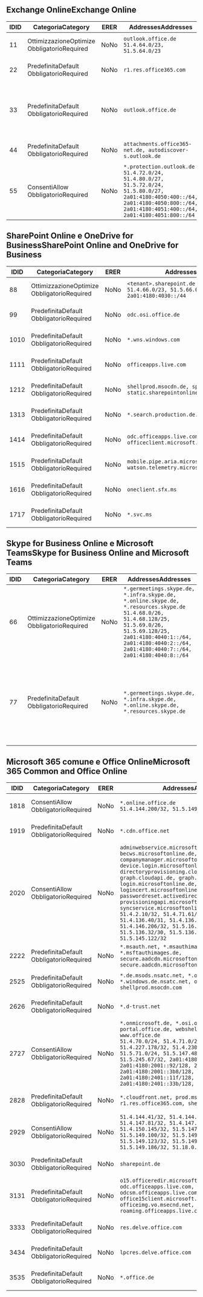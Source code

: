 <!--THIS FILE IS AUTOMATICALLY GENERATED. MANUAL CHANGES WILL BE OVERWRITTEN.-->
<!--Please contact the Office 365 Endpoints team with any questions.-->
<!--Germany endpoints version 2020070800-->
<!--File generated 2020-10-07 14:02:18.8463-->

## <a name="exchange-online"></a><span data-ttu-id="989c9-101">Exchange Online</span><span class="sxs-lookup"><span data-stu-id="989c9-101">Exchange Online</span></span>

<span data-ttu-id="989c9-102">ID</span><span class="sxs-lookup"><span data-stu-id="989c9-102">ID</span></span> | <span data-ttu-id="989c9-103">Categoria</span><span class="sxs-lookup"><span data-stu-id="989c9-103">Category</span></span> | <span data-ttu-id="989c9-104">ER</span><span class="sxs-lookup"><span data-stu-id="989c9-104">ER</span></span> | <span data-ttu-id="989c9-105">Addresses</span><span class="sxs-lookup"><span data-stu-id="989c9-105">Addresses</span></span> | <span data-ttu-id="989c9-106">Porte</span><span class="sxs-lookup"><span data-stu-id="989c9-106">Ports</span></span>
-- | -------------------- | -- | ----------------------------------------------------------------------------------------------------------------------------------------------------------------------------------------- | -------------------------------
<span data-ttu-id="989c9-107">1</span><span class="sxs-lookup"><span data-stu-id="989c9-107">1</span></span> | <span data-ttu-id="989c9-108">Ottimizzazione</span><span class="sxs-lookup"><span data-stu-id="989c9-108">Optimize</span></span><BR><span data-ttu-id="989c9-109">Obbligatorio</span><span class="sxs-lookup"><span data-stu-id="989c9-109">Required</span></span> | <span data-ttu-id="989c9-110">No</span><span class="sxs-lookup"><span data-stu-id="989c9-110">No</span></span> | `outlook.office.de`<BR>`51.4.64.0/23, 51.5.64.0/23` | <span data-ttu-id="989c9-111">**TCP:** 443, 80</span><span class="sxs-lookup"><span data-stu-id="989c9-111">**TCP:** 443, 80</span></span>
<span data-ttu-id="989c9-112">2</span><span class="sxs-lookup"><span data-stu-id="989c9-112">2</span></span> | <span data-ttu-id="989c9-113">Predefinita</span><span class="sxs-lookup"><span data-stu-id="989c9-113">Default</span></span><BR><span data-ttu-id="989c9-114">Obbligatorio</span><span class="sxs-lookup"><span data-stu-id="989c9-114">Required</span></span> | <span data-ttu-id="989c9-115">No</span><span class="sxs-lookup"><span data-stu-id="989c9-115">No</span></span> | `r1.res.office365.com` | <span data-ttu-id="989c9-116">**TCP:** 443, 80</span><span class="sxs-lookup"><span data-stu-id="989c9-116">**TCP:** 443, 80</span></span>
<span data-ttu-id="989c9-117">3</span><span class="sxs-lookup"><span data-stu-id="989c9-117">3</span></span> | <span data-ttu-id="989c9-118">Predefinita</span><span class="sxs-lookup"><span data-stu-id="989c9-118">Default</span></span><BR><span data-ttu-id="989c9-119">Obbligatorio</span><span class="sxs-lookup"><span data-stu-id="989c9-119">Required</span></span> | <span data-ttu-id="989c9-120">No</span><span class="sxs-lookup"><span data-stu-id="989c9-120">No</span></span> | `outlook.office.de` | <span data-ttu-id="989c9-121">**TCP:** 143, 25, 587, 993, 995</span><span class="sxs-lookup"><span data-stu-id="989c9-121">**TCP:** 143, 25, 587, 993, 995</span></span>
<span data-ttu-id="989c9-122">4</span><span class="sxs-lookup"><span data-stu-id="989c9-122">4</span></span> | <span data-ttu-id="989c9-123">Predefinita</span><span class="sxs-lookup"><span data-stu-id="989c9-123">Default</span></span><BR><span data-ttu-id="989c9-124">Obbligatorio</span><span class="sxs-lookup"><span data-stu-id="989c9-124">Required</span></span> | <span data-ttu-id="989c9-125">No</span><span class="sxs-lookup"><span data-stu-id="989c9-125">No</span></span> | `attachments.office365-net.de, autodiscover-s.outlook.de` | <span data-ttu-id="989c9-126">**TCP:** 443, 80</span><span class="sxs-lookup"><span data-stu-id="989c9-126">**TCP:** 443, 80</span></span>
<span data-ttu-id="989c9-127">5</span><span class="sxs-lookup"><span data-stu-id="989c9-127">5</span></span> | <span data-ttu-id="989c9-128">Consenti</span><span class="sxs-lookup"><span data-stu-id="989c9-128">Allow</span></span><BR><span data-ttu-id="989c9-129">Obbligatorio</span><span class="sxs-lookup"><span data-stu-id="989c9-129">Required</span></span> | <span data-ttu-id="989c9-130">No</span><span class="sxs-lookup"><span data-stu-id="989c9-130">No</span></span> | `*.protection.outlook.de`<BR>`51.4.72.0/24, 51.4.80.0/27, 51.5.72.0/24, 51.5.80.0/27, 2a01:4180:4050:400::/64, 2a01:4180:4050:800::/64, 2a01:4180:4051:400::/64, 2a01:4180:4051:800::/64` | <span data-ttu-id="989c9-131">**TCP:** 25, 443</span><span class="sxs-lookup"><span data-stu-id="989c9-131">**TCP:** 25, 443</span></span>

## <a name="sharepoint-online-and-onedrive-for-business"></a><span data-ttu-id="989c9-132">SharePoint Online e OneDrive for Business</span><span class="sxs-lookup"><span data-stu-id="989c9-132">SharePoint Online and OneDrive for Business</span></span>

<span data-ttu-id="989c9-133">ID</span><span class="sxs-lookup"><span data-stu-id="989c9-133">ID</span></span> | <span data-ttu-id="989c9-134">Categoria</span><span class="sxs-lookup"><span data-stu-id="989c9-134">Category</span></span> | <span data-ttu-id="989c9-135">ER</span><span class="sxs-lookup"><span data-stu-id="989c9-135">ER</span></span> | <span data-ttu-id="989c9-136">Addresses</span><span class="sxs-lookup"><span data-stu-id="989c9-136">Addresses</span></span> | <span data-ttu-id="989c9-137">Porte</span><span class="sxs-lookup"><span data-stu-id="989c9-137">Ports</span></span>
-- | -------------------- | -- | ------------------------------------------------------------------------------ | ----------------
<span data-ttu-id="989c9-138">8</span><span class="sxs-lookup"><span data-stu-id="989c9-138">8</span></span> | <span data-ttu-id="989c9-139">Ottimizzazione</span><span class="sxs-lookup"><span data-stu-id="989c9-139">Optimize</span></span><BR><span data-ttu-id="989c9-140">Obbligatorio</span><span class="sxs-lookup"><span data-stu-id="989c9-140">Required</span></span> | <span data-ttu-id="989c9-141">No</span><span class="sxs-lookup"><span data-stu-id="989c9-141">No</span></span> | `<tenant>.sharepoint.de`<BR>`51.4.66.0/23, 51.5.66.0/23, 2a01:4180:4030::/44` | <span data-ttu-id="989c9-142">**TCP:** 443, 80</span><span class="sxs-lookup"><span data-stu-id="989c9-142">**TCP:** 443, 80</span></span>
<span data-ttu-id="989c9-143">9</span><span class="sxs-lookup"><span data-stu-id="989c9-143">9</span></span> | <span data-ttu-id="989c9-144">Predefinita</span><span class="sxs-lookup"><span data-stu-id="989c9-144">Default</span></span><BR><span data-ttu-id="989c9-145">Obbligatorio</span><span class="sxs-lookup"><span data-stu-id="989c9-145">Required</span></span> | <span data-ttu-id="989c9-146">No</span><span class="sxs-lookup"><span data-stu-id="989c9-146">No</span></span> | `odc.osi.office.de` | <span data-ttu-id="989c9-147">**TCP:** 443, 80</span><span class="sxs-lookup"><span data-stu-id="989c9-147">**TCP:** 443, 80</span></span>
<span data-ttu-id="989c9-148">10</span><span class="sxs-lookup"><span data-stu-id="989c9-148">10</span></span> | <span data-ttu-id="989c9-149">Predefinita</span><span class="sxs-lookup"><span data-stu-id="989c9-149">Default</span></span><BR><span data-ttu-id="989c9-150">Obbligatorio</span><span class="sxs-lookup"><span data-stu-id="989c9-150">Required</span></span> | <span data-ttu-id="989c9-151">No</span><span class="sxs-lookup"><span data-stu-id="989c9-151">No</span></span> | `*.wns.windows.com` | <span data-ttu-id="989c9-152">**TCP:** 443, 80</span><span class="sxs-lookup"><span data-stu-id="989c9-152">**TCP:** 443, 80</span></span>
<span data-ttu-id="989c9-153">11</span><span class="sxs-lookup"><span data-stu-id="989c9-153">11</span></span> | <span data-ttu-id="989c9-154">Predefinita</span><span class="sxs-lookup"><span data-stu-id="989c9-154">Default</span></span><BR><span data-ttu-id="989c9-155">Obbligatorio</span><span class="sxs-lookup"><span data-stu-id="989c9-155">Required</span></span> | <span data-ttu-id="989c9-156">No</span><span class="sxs-lookup"><span data-stu-id="989c9-156">No</span></span> | `officeapps.live.com` | <span data-ttu-id="989c9-157">**TCP:** 443, 80</span><span class="sxs-lookup"><span data-stu-id="989c9-157">**TCP:** 443, 80</span></span>
<span data-ttu-id="989c9-158">12</span><span class="sxs-lookup"><span data-stu-id="989c9-158">12</span></span> | <span data-ttu-id="989c9-159">Predefinita</span><span class="sxs-lookup"><span data-stu-id="989c9-159">Default</span></span><BR><span data-ttu-id="989c9-160">Obbligatorio</span><span class="sxs-lookup"><span data-stu-id="989c9-160">Required</span></span> | <span data-ttu-id="989c9-161">No</span><span class="sxs-lookup"><span data-stu-id="989c9-161">No</span></span> | `shellprod.msocdn.de, spoprod-a.akamaihd.net, static.sharepointonline.com` | <span data-ttu-id="989c9-162">**TCP:** 443, 80</span><span class="sxs-lookup"><span data-stu-id="989c9-162">**TCP:** 443, 80</span></span>
<span data-ttu-id="989c9-163">13</span><span class="sxs-lookup"><span data-stu-id="989c9-163">13</span></span> | <span data-ttu-id="989c9-164">Predefinita</span><span class="sxs-lookup"><span data-stu-id="989c9-164">Default</span></span><BR><span data-ttu-id="989c9-165">Obbligatorio</span><span class="sxs-lookup"><span data-stu-id="989c9-165">Required</span></span> | <span data-ttu-id="989c9-166">No</span><span class="sxs-lookup"><span data-stu-id="989c9-166">No</span></span> | `*.search.production.de.azuretrafficmanager.de` | <span data-ttu-id="989c9-167">**TCP:** 443</span><span class="sxs-lookup"><span data-stu-id="989c9-167">**TCP:** 443</span></span>
<span data-ttu-id="989c9-168">14</span><span class="sxs-lookup"><span data-stu-id="989c9-168">14</span></span> | <span data-ttu-id="989c9-169">Predefinita</span><span class="sxs-lookup"><span data-stu-id="989c9-169">Default</span></span><BR><span data-ttu-id="989c9-170">Obbligatorio</span><span class="sxs-lookup"><span data-stu-id="989c9-170">Required</span></span> | <span data-ttu-id="989c9-171">No</span><span class="sxs-lookup"><span data-stu-id="989c9-171">No</span></span> | `odc.officeapps.live.com, officeclient.microsoft.com` | <span data-ttu-id="989c9-172">**TCP:** 443, 80</span><span class="sxs-lookup"><span data-stu-id="989c9-172">**TCP:** 443, 80</span></span>
<span data-ttu-id="989c9-173">15</span><span class="sxs-lookup"><span data-stu-id="989c9-173">15</span></span> | <span data-ttu-id="989c9-174">Predefinita</span><span class="sxs-lookup"><span data-stu-id="989c9-174">Default</span></span><BR><span data-ttu-id="989c9-175">Obbligatorio</span><span class="sxs-lookup"><span data-stu-id="989c9-175">Required</span></span> | <span data-ttu-id="989c9-176">No</span><span class="sxs-lookup"><span data-stu-id="989c9-176">No</span></span> | `mobile.pipe.aria.microsoft.com, ssw.live.com, watson.telemetry.microsoft.com` | <span data-ttu-id="989c9-177">**TCP:** 443, 80</span><span class="sxs-lookup"><span data-stu-id="989c9-177">**TCP:** 443, 80</span></span>
<span data-ttu-id="989c9-178">16</span><span class="sxs-lookup"><span data-stu-id="989c9-178">16</span></span> | <span data-ttu-id="989c9-179">Predefinita</span><span class="sxs-lookup"><span data-stu-id="989c9-179">Default</span></span><BR><span data-ttu-id="989c9-180">Obbligatorio</span><span class="sxs-lookup"><span data-stu-id="989c9-180">Required</span></span> | <span data-ttu-id="989c9-181">No</span><span class="sxs-lookup"><span data-stu-id="989c9-181">No</span></span> | `oneclient.sfx.ms` | <span data-ttu-id="989c9-182">**TCP:** 443, 80</span><span class="sxs-lookup"><span data-stu-id="989c9-182">**TCP:** 443, 80</span></span>
<span data-ttu-id="989c9-183">17</span><span class="sxs-lookup"><span data-stu-id="989c9-183">17</span></span> | <span data-ttu-id="989c9-184">Predefinita</span><span class="sxs-lookup"><span data-stu-id="989c9-184">Default</span></span><BR><span data-ttu-id="989c9-185">Obbligatorio</span><span class="sxs-lookup"><span data-stu-id="989c9-185">Required</span></span> | <span data-ttu-id="989c9-186">No</span><span class="sxs-lookup"><span data-stu-id="989c9-186">No</span></span> | `*.svc.ms` | <span data-ttu-id="989c9-187">**TCP:** 443, 80</span><span class="sxs-lookup"><span data-stu-id="989c9-187">**TCP:** 443, 80</span></span>

## <a name="skype-for-business-online-and-microsoft-teams"></a><span data-ttu-id="989c9-188">Skype for Business Online e Microsoft Teams</span><span class="sxs-lookup"><span data-stu-id="989c9-188">Skype for Business Online and Microsoft Teams</span></span>

<span data-ttu-id="989c9-189">ID</span><span class="sxs-lookup"><span data-stu-id="989c9-189">ID</span></span> | <span data-ttu-id="989c9-190">Categoria</span><span class="sxs-lookup"><span data-stu-id="989c9-190">Category</span></span> | <span data-ttu-id="989c9-191">ER</span><span class="sxs-lookup"><span data-stu-id="989c9-191">ER</span></span> | <span data-ttu-id="989c9-192">Addresses</span><span class="sxs-lookup"><span data-stu-id="989c9-192">Addresses</span></span> | <span data-ttu-id="989c9-193">Porte</span><span class="sxs-lookup"><span data-stu-id="989c9-193">Ports</span></span>
-- | -------------------- | -- | ----------------------------------------------------------------------------------------------------------------------------------------------------------------------------------------------------------------------------------------------- | --------------------------------------------------
<span data-ttu-id="989c9-194">6</span><span class="sxs-lookup"><span data-stu-id="989c9-194">6</span></span> | <span data-ttu-id="989c9-195">Ottimizzazione</span><span class="sxs-lookup"><span data-stu-id="989c9-195">Optimize</span></span><BR><span data-ttu-id="989c9-196">Obbligatorio</span><span class="sxs-lookup"><span data-stu-id="989c9-196">Required</span></span> | <span data-ttu-id="989c9-197">No</span><span class="sxs-lookup"><span data-stu-id="989c9-197">No</span></span> | `*.germeetings.skype.de, *.infra.skype.de, *.online.skype.de, *.resources.skype.de`<BR>`51.4.68.0/26, 51.4.68.128/25, 51.5.69.0/26, 51.5.69.128/25, 2a01:4180:4040:1::/64, 2a01:4180:4040:2::/64, 2a01:4180:4040:7::/64, 2a01:4180:4040:8::/64` | <span data-ttu-id="989c9-198">**TCP:** 443, 80</span><span class="sxs-lookup"><span data-stu-id="989c9-198">**TCP:** 443, 80</span></span><BR><span data-ttu-id="989c9-199">**UDP:** 3478</span><span class="sxs-lookup"><span data-stu-id="989c9-199">**UDP:** 3478</span></span>
<span data-ttu-id="989c9-200">7</span><span class="sxs-lookup"><span data-stu-id="989c9-200">7</span></span> | <span data-ttu-id="989c9-201">Predefinita</span><span class="sxs-lookup"><span data-stu-id="989c9-201">Default</span></span><BR><span data-ttu-id="989c9-202">Obbligatorio</span><span class="sxs-lookup"><span data-stu-id="989c9-202">Required</span></span> | <span data-ttu-id="989c9-203">No</span><span class="sxs-lookup"><span data-stu-id="989c9-203">No</span></span> | `*.germeetings.skype.de, *.infra.skype.de, *.online.skype.de, *.resources.skype.de` | <span data-ttu-id="989c9-204">**TCP:** 5061, 50000-59999</span><span class="sxs-lookup"><span data-stu-id="989c9-204">**TCP:** 5061, 50000-59999</span></span><BR><span data-ttu-id="989c9-205">**UDP:** 50000-59999</span><span class="sxs-lookup"><span data-stu-id="989c9-205">**UDP:** 50000-59999</span></span>

## <a name="microsoft-365-common-and-office-online"></a><span data-ttu-id="989c9-206">Microsoft 365 comune e Office Online</span><span class="sxs-lookup"><span data-stu-id="989c9-206">Microsoft 365 Common and Office Online</span></span>

<span data-ttu-id="989c9-207">ID</span><span class="sxs-lookup"><span data-stu-id="989c9-207">ID</span></span> | <span data-ttu-id="989c9-208">Categoria</span><span class="sxs-lookup"><span data-stu-id="989c9-208">Category</span></span> | <span data-ttu-id="989c9-209">ER</span><span class="sxs-lookup"><span data-stu-id="989c9-209">ER</span></span> | <span data-ttu-id="989c9-210">Addresses</span><span class="sxs-lookup"><span data-stu-id="989c9-210">Addresses</span></span> | <span data-ttu-id="989c9-211">Porte</span><span class="sxs-lookup"><span data-stu-id="989c9-211">Ports</span></span>
-- | ------------------- | -- | -------------------------------------------------------------------------------------------------------------------------------------------------------------------------------------------------------------------------------------------------------------------------------------------------------------------------------------------------------------------------------------------------------------------------------------------------------------------------------------------------------------------------------------------------------------------------------------------------------------------------- | ----------------
<span data-ttu-id="989c9-212">18</span><span class="sxs-lookup"><span data-stu-id="989c9-212">18</span></span> | <span data-ttu-id="989c9-213">Consenti</span><span class="sxs-lookup"><span data-stu-id="989c9-213">Allow</span></span><BR><span data-ttu-id="989c9-214">Obbligatorio</span><span class="sxs-lookup"><span data-stu-id="989c9-214">Required</span></span> | <span data-ttu-id="989c9-215">No</span><span class="sxs-lookup"><span data-stu-id="989c9-215">No</span></span> | `*.online.office.de`<BR>`51.4.144.200/32, 51.5.149.3/32, 51.18.16.0/23` | <span data-ttu-id="989c9-216">**TCP:** 443</span><span class="sxs-lookup"><span data-stu-id="989c9-216">**TCP:** 443</span></span>
<span data-ttu-id="989c9-217">19</span><span class="sxs-lookup"><span data-stu-id="989c9-217">19</span></span> | <span data-ttu-id="989c9-218">Predefinita</span><span class="sxs-lookup"><span data-stu-id="989c9-218">Default</span></span><BR><span data-ttu-id="989c9-219">Obbligatorio</span><span class="sxs-lookup"><span data-stu-id="989c9-219">Required</span></span> | <span data-ttu-id="989c9-220">No</span><span class="sxs-lookup"><span data-stu-id="989c9-220">No</span></span> | `*.cdn.office.net` | <span data-ttu-id="989c9-221">**TCP:** 443</span><span class="sxs-lookup"><span data-stu-id="989c9-221">**TCP:** 443</span></span>
<span data-ttu-id="989c9-222">20</span><span class="sxs-lookup"><span data-stu-id="989c9-222">20</span></span> | <span data-ttu-id="989c9-223">Consenti</span><span class="sxs-lookup"><span data-stu-id="989c9-223">Allow</span></span><BR><span data-ttu-id="989c9-224">Obbligatorio</span><span class="sxs-lookup"><span data-stu-id="989c9-224">Required</span></span> | <span data-ttu-id="989c9-225">No</span><span class="sxs-lookup"><span data-stu-id="989c9-225">No</span></span> | `adminwebservice.microsoftonline.de, becws.microsoftonline.de, companymanager.microsoftonline.de, device.login.microsoftonline.de, directoryprovisioning.cloudapi.de, graph.cloudapi.de, graph.microsoft.de, login.microsoftonline.de, logincert.microsoftonline.de, pas.cloudapi.de, passwordreset.activedirectory.microsoftazure.de, provisioningapi.microsoftonline.de, syncservice.microsoftonline.de`<BR>`51.4.2.10/32, 51.4.71.61/32, 51.4.136.38/31, 51.4.136.40/31, 51.4.136.42/32, 51.4.146.38/32, 51.4.146.206/32, 51.5.16.7/32, 51.5.71.22/32, 51.5.136.32/30, 51.5.136.36/32, 51.5.145.29/32, 51.5.145.122/32` | <span data-ttu-id="989c9-226">**TCP:** 443, 80</span><span class="sxs-lookup"><span data-stu-id="989c9-226">**TCP:** 443, 80</span></span>
<span data-ttu-id="989c9-227">22</span><span class="sxs-lookup"><span data-stu-id="989c9-227">22</span></span> | <span data-ttu-id="989c9-228">Predefinita</span><span class="sxs-lookup"><span data-stu-id="989c9-228">Default</span></span><BR><span data-ttu-id="989c9-229">Obbligatorio</span><span class="sxs-lookup"><span data-stu-id="989c9-229">Required</span></span> | <span data-ttu-id="989c9-230">No</span><span class="sxs-lookup"><span data-stu-id="989c9-230">No</span></span> | `*.msauth.net, *.msauthimages.de, *.msftauth.net, *.msftauthimages.de, secure.aadcdn.microsoftonline-p.com, secure.aadcdn.microsoftonline-p.de` | <span data-ttu-id="989c9-231">**TCP:** 443, 80</span><span class="sxs-lookup"><span data-stu-id="989c9-231">**TCP:** 443, 80</span></span>
<span data-ttu-id="989c9-232">25</span><span class="sxs-lookup"><span data-stu-id="989c9-232">25</span></span> | <span data-ttu-id="989c9-233">Predefinita</span><span class="sxs-lookup"><span data-stu-id="989c9-233">Default</span></span><BR><span data-ttu-id="989c9-234">Obbligatorio</span><span class="sxs-lookup"><span data-stu-id="989c9-234">Required</span></span> | <span data-ttu-id="989c9-235">No</span><span class="sxs-lookup"><span data-stu-id="989c9-235">No</span></span> | `*.de.msods.nsatc.net, *.office.de.akadns.net, *.windows.de.nsatc.net, officehome.msocdn.de, shellprod.msocdn.com` | <span data-ttu-id="989c9-236">**TCP:** 443, 80</span><span class="sxs-lookup"><span data-stu-id="989c9-236">**TCP:** 443, 80</span></span>
<span data-ttu-id="989c9-237">26</span><span class="sxs-lookup"><span data-stu-id="989c9-237">26</span></span> | <span data-ttu-id="989c9-238">Predefinita</span><span class="sxs-lookup"><span data-stu-id="989c9-238">Default</span></span><BR><span data-ttu-id="989c9-239">Obbligatorio</span><span class="sxs-lookup"><span data-stu-id="989c9-239">Required</span></span> | <span data-ttu-id="989c9-240">No</span><span class="sxs-lookup"><span data-stu-id="989c9-240">No</span></span> | `*.d-trust.net` | <span data-ttu-id="989c9-241">**TCP:** 443, 80</span><span class="sxs-lookup"><span data-stu-id="989c9-241">**TCP:** 443, 80</span></span>
<span data-ttu-id="989c9-242">27</span><span class="sxs-lookup"><span data-stu-id="989c9-242">27</span></span> | <span data-ttu-id="989c9-243">Consenti</span><span class="sxs-lookup"><span data-stu-id="989c9-243">Allow</span></span><BR><span data-ttu-id="989c9-244">Obbligatorio</span><span class="sxs-lookup"><span data-stu-id="989c9-244">Required</span></span> | <span data-ttu-id="989c9-245">No</span><span class="sxs-lookup"><span data-stu-id="989c9-245">No</span></span> | `*.onmicrosoft.de, *.osi.office.de, office.de, portal.office.de, webshell.suite.office.de, www.office.de`<BR>`51.4.70.0/24, 51.4.71.0/24, 51.4.226.115/32, 51.4.227.178/32, 51.4.230.178/32, 51.5.70.0/24, 51.5.71.0/24, 51.5.147.48/32, 51.5.242.163/32, 51.5.245.67/32, 2a01:4180:2001::2/128, 2a01:4180:2001::92/128, 2a01:4180:2001::234/128, 2a01:4180:2001::3b8/128, 2a01:4180:2401::5/128, 2a01:4180:2401::11f/128, 2a01:4180:2401::33b/128, 2a01:4180:2401::55b/128` | <span data-ttu-id="989c9-246">**TCP:** 443, 80</span><span class="sxs-lookup"><span data-stu-id="989c9-246">**TCP:** 443, 80</span></span>
<span data-ttu-id="989c9-247">28</span><span class="sxs-lookup"><span data-stu-id="989c9-247">28</span></span> | <span data-ttu-id="989c9-248">Predefinita</span><span class="sxs-lookup"><span data-stu-id="989c9-248">Default</span></span><BR><span data-ttu-id="989c9-249">Obbligatorio</span><span class="sxs-lookup"><span data-stu-id="989c9-249">Required</span></span> | <span data-ttu-id="989c9-250">No</span><span class="sxs-lookup"><span data-stu-id="989c9-250">No</span></span> | `*.cloudfront.net, prod.msocdn.de, r1.res.office365.com, shellprod.msocdn.de` | <span data-ttu-id="989c9-251">**TCP:** 443, 80</span><span class="sxs-lookup"><span data-stu-id="989c9-251">**TCP:** 443, 80</span></span>
<span data-ttu-id="989c9-252">29</span><span class="sxs-lookup"><span data-stu-id="989c9-252">29</span></span> | <span data-ttu-id="989c9-253">Consenti</span><span class="sxs-lookup"><span data-stu-id="989c9-253">Allow</span></span><BR><span data-ttu-id="989c9-254">Obbligatorio</span><span class="sxs-lookup"><span data-stu-id="989c9-254">Required</span></span> | <span data-ttu-id="989c9-255">No</span><span class="sxs-lookup"><span data-stu-id="989c9-255">No</span></span> | `51.4.144.41/32, 51.4.144.174/32, 51.4.145.38/32, 51.4.147.81/32, 51.4.147.233/32, 51.4.148.12/32, 51.4.150.145/32, 51.5.147.242/32, 51.5.149.100/32, 51.5.149.119/32, 51.5.149.123/32, 51.5.149.180/32, 51.5.149.186/32, 51.18.0.0/21` | <span data-ttu-id="989c9-256">**TCP:** 443, 80</span><span class="sxs-lookup"><span data-stu-id="989c9-256">**TCP:** 443, 80</span></span>
<span data-ttu-id="989c9-257">30</span><span class="sxs-lookup"><span data-stu-id="989c9-257">30</span></span> | <span data-ttu-id="989c9-258">Predefinita</span><span class="sxs-lookup"><span data-stu-id="989c9-258">Default</span></span><BR><span data-ttu-id="989c9-259">Obbligatorio</span><span class="sxs-lookup"><span data-stu-id="989c9-259">Required</span></span> | <span data-ttu-id="989c9-260">No</span><span class="sxs-lookup"><span data-stu-id="989c9-260">No</span></span> | `sharepoint.de` | <span data-ttu-id="989c9-261">**TCP:** 443, 80</span><span class="sxs-lookup"><span data-stu-id="989c9-261">**TCP:** 443, 80</span></span>
<span data-ttu-id="989c9-262">31</span><span class="sxs-lookup"><span data-stu-id="989c9-262">31</span></span> | <span data-ttu-id="989c9-263">Predefinita</span><span class="sxs-lookup"><span data-stu-id="989c9-263">Default</span></span><BR><span data-ttu-id="989c9-264">Obbligatorio</span><span class="sxs-lookup"><span data-stu-id="989c9-264">Required</span></span> | <span data-ttu-id="989c9-265">No</span><span class="sxs-lookup"><span data-stu-id="989c9-265">No</span></span> | `o15.officeredir.microsoft.com, odc.officeapps.live.com, odcsm.officeapps.live.com, office.microsoft.com, office15client.microsoft.com, officeimg.vo.msecnd.net, roaming.officeapps.live.com` | <span data-ttu-id="989c9-266">**TCP:** 443, 80</span><span class="sxs-lookup"><span data-stu-id="989c9-266">**TCP:** 443, 80</span></span>
<span data-ttu-id="989c9-267">33</span><span class="sxs-lookup"><span data-stu-id="989c9-267">33</span></span> | <span data-ttu-id="989c9-268">Predefinita</span><span class="sxs-lookup"><span data-stu-id="989c9-268">Default</span></span><BR><span data-ttu-id="989c9-269">Obbligatorio</span><span class="sxs-lookup"><span data-stu-id="989c9-269">Required</span></span> | <span data-ttu-id="989c9-270">No</span><span class="sxs-lookup"><span data-stu-id="989c9-270">No</span></span> | `res.delve.office.com` | <span data-ttu-id="989c9-271">**TCP:** 443</span><span class="sxs-lookup"><span data-stu-id="989c9-271">**TCP:** 443</span></span>
<span data-ttu-id="989c9-272">34</span><span class="sxs-lookup"><span data-stu-id="989c9-272">34</span></span> | <span data-ttu-id="989c9-273">Predefinita</span><span class="sxs-lookup"><span data-stu-id="989c9-273">Default</span></span><BR><span data-ttu-id="989c9-274">Obbligatorio</span><span class="sxs-lookup"><span data-stu-id="989c9-274">Required</span></span> | <span data-ttu-id="989c9-275">No</span><span class="sxs-lookup"><span data-stu-id="989c9-275">No</span></span> | `lpcres.delve.office.com` | <span data-ttu-id="989c9-276">**TCP:** 443</span><span class="sxs-lookup"><span data-stu-id="989c9-276">**TCP:** 443</span></span>
<span data-ttu-id="989c9-277">35</span><span class="sxs-lookup"><span data-stu-id="989c9-277">35</span></span> | <span data-ttu-id="989c9-278">Predefinita</span><span class="sxs-lookup"><span data-stu-id="989c9-278">Default</span></span><BR><span data-ttu-id="989c9-279">Obbligatorio</span><span class="sxs-lookup"><span data-stu-id="989c9-279">Required</span></span> | <span data-ttu-id="989c9-280">No</span><span class="sxs-lookup"><span data-stu-id="989c9-280">No</span></span> | `*.office.de` | <span data-ttu-id="989c9-281">**TCP:** 443, 80</span><span class="sxs-lookup"><span data-stu-id="989c9-281">**TCP:** 443, 80</span></span>
